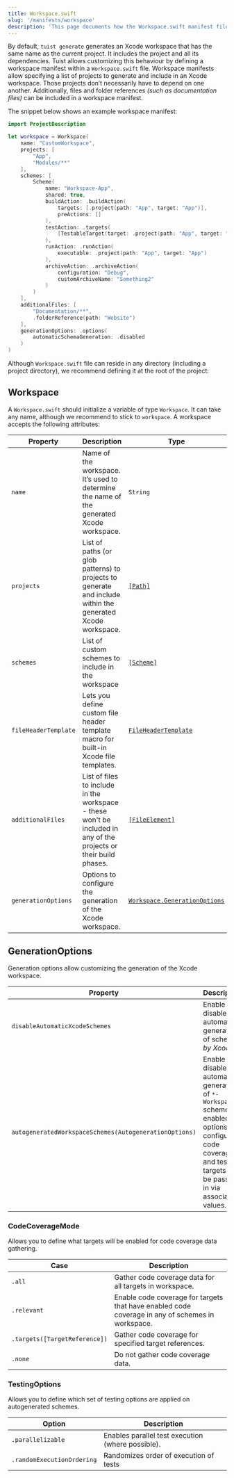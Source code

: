 ```yaml
---
title: Workspace.swift
slug: '/manifests/workspace'
description: 'This page documents how the Workspace.swift manifest file can be used to group projects together, add additional files, and define workspace schemes.'
---
```


By default, `tuist generate` generates an Xcode workspace that has the same name as the current project. It includes the project and all its dependencies. Tuist allows customizing this behaviour by defining a workspace manifest within a `Workspace.swift` file. Workspace manifests allow specifying a list of projects to generate and include in an Xcode workspace. Those projects don’t necessarily have to depend on one another. Additionally, files and folder references _(such as documentation files)_ can be included in a workspace manifest.

The snippet below shows an example workspace manifest:

```swift
import ProjectDescription

let workspace = Workspace(
    name: "CustomWorkspace",
    projects: [
        "App",
        "Modules/**"
    ],
    schemes: [
        Scheme(
            name: "Workspace-App",
            shared: true,
            buildAction: .buildAction(
                targets: [.project(path: "App", target: "App")],
                preActions: []
            ),
            testAction: .targets(
                [TestableTarget(target: .project(path: "App", target: "AppTests"))]
            ),
            runAction: .runAction(
                executable: .project(path: "App", target: "App")
            ),
            archiveAction: .archiveAction(
                configuration: "Debug",
                customArchiveName: "Something2"
            )
        )
    ],
    additionalFiles: [
        "Documentation/**",
        .folderReference(path: "Website")
    ],
    generationOptions: .options(
        automaticSchemaGeneration: .disabled
    )
)
```

Although `Workspace.swift` file can reside in any directory (including a project directory), we recommend defining it at the root of the project:

## Workspace

A `Workspace.swift` should initialize a variable of type `Workspace`. It can take any name, although we recommend to stick to `workspace`. A workspace accepts the following attributes:

| Property             | Description                                                                                                       | Type                                                              | Required | Default   |
| -------------------- | ----------------------------------------------------------------------------------------------------------------- | ----------------------------------------------------------------- | -------- | --------- |
| `name`               | Name of the workspace. It’s used to determine the name of the generated Xcode workspace.                          | `String`                                                          | Yes      |           |
| `projects`           | List of paths (or glob patterns) to projects to generate and include within the generated Xcode workspace.        | [`[Path]`](manifests/project.md#path)                             | Yes      |           |
| `schemes`            | List of custom schemes to include in the workspace                                                                | [`[Scheme]`](manifests/project.md#scheme)                         | No       |           |
| `fileHeaderTemplate` | Lets you define custom file header template macro for built-in Xcode file templates.                              | [`FileHeaderTemplate`](manifests/project.md#file-header-template) | No       |           |
| `additionalFiles`    | List of files to include in the workspace - these won't be included in any of the projects or their build phases. | [`[FileElement]`](manifests/project.md#fileelement)               | No       | `[]`      |
| `generationOptions`  | Options to configure the generation of the Xcode workspace.                                                       | [`Workspace.GenerationOptions`](#generationoptions)               | No       | See below |

## GenerationOptions

Generation options allow customizing the generation of the Xcode workspace.

| Property                                                | Description                                                                                                                                                              | Type                                                              | Required | Default                                                     |
| ------------------------------------------------------- | ------------------------------------------------------------------------------------------------------------------------------------------------------------------------ | ----------------------------------------------------------------- | -------- | ----------------------------------------------------------- |
| `disableAutomaticXcodeSchemes`                          | Enable or disable automatic generation of schemes _by Xcode_.                                                                                                            | [`AutomaticSchemeMode`](#automaticschememode)                     | No       | `false`                                                     |
| `autogeneratedWorkspaceSchemes(AutogenerationOptions)` | Enable or disable automatic generation of `*-Workspace*` schemes. If enabled, options to configure code coverage and test targets can be passed in via associated values. | [`AutogeneratedWorkspaceSchemes`](#autogeneratedworkspaceschemes) | No       | `.enabled(codeCoverageMode: .disabled, testingOptions: [])` |

### CodeCoverageMode

Allows you to define what targets will be enabled for code coverage data gathering.

| Case                          | Description                                                                                      |
| ----------------------------- | ------------------------------------------------------------------------------------------------ |
| `.all`                        | Gather code coverage data for all targets in workspace.                                          |
| `.relevant`                   | Enable code coverage for targets that have enabled code coverage in any of schemes in workspace. |
| `.targets([TargetReference])` | Gather code coverage for specified target references.                                            |
| `.none`                       | Do not gather code coverage data.                                                                |

### TestingOptions

Allows you to define which set of testing options are applied on autogenerated schemes.

| Option                     | Description                                       |
| -------------------------- | ------------------------------------------------- |
| `.parallelizable`          | Enables parallel test execution (where possible). |
| `.randomExecutionOrdering` | Randomizes order of execution of tests            |
